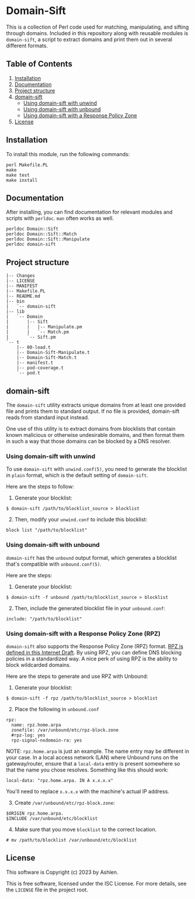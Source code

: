 # Domain-Sift

This is a collection of Perl code used for matching, manipulating, and
sifting through domains. Included in this repository along with reusable
modules is `domain-sift`, a script to extract domains and print them out
in several different formats.

## Table of Contents

1. [Installation](#installation)
2. [Documentation](#documentation)
3. [Project structure](#project-structure)
4. [domain-sift](#domain-sift-1)
    - [Using domain-sift with unwind](#using-domain-sift-with-unwind)
    - [Using domain-sift with unbound](#using-domain-sift-with-unbound)
    - [Using domain-sift with a Response Policy Zone](#using-domain-sift-with-a-response-policy-zone-rpz)
5. [License](#license)

## Installation

To install this module, run the following commands:

```
perl Makefile.PL
make
make test
make install
```

## Documentation

After installing, you can find documentation for relevant modules and
scripts with `perldoc`. `man` often works as well.

```
perldoc Domain::Sift
perldoc Domain::Sift::Match
perldoc Domain::Sift::Manipulate
perldoc domain-sift
```

## Project structure

```
|-- Changes
|-- LICENSE
|-- MANIFEST
|-- Makefile.PL
|-- README.md
|-- bin
|   `-- domain-sift
|-- lib
|   `-- Domain
|       |-- Sift
|       |   |-- Manipulate.pm
|       |   `-- Match.pm
|       `-- Sift.pm
`-- t
    |-- 00-load.t
    |-- Domain-Sift-Manipulate.t
    |-- Domain-Sift-Match.t
    |-- manifest.t
    |-- pod-coverage.t
    `-- pod.t
```

## domain-sift

The `domain-sift` utility extracts unique domains from at least one
provided file and prints them to standard output. If no file is
provided, domain-sift reads from standard input instead.

One use of this utility is to extract domains from blocklists
that contain known malicious or otherwise undesirable domains,
and then format them in such a way that those domains can be
blocked by a DNS resolver.

### Using domain-sift with unwind

To use `domain-sift` with `unwind.conf(5)`, you need to generate the blocklist
in `plain` format, which is the default setting of `domain-sift`.

Here are the steps to follow:

1. Generate your blocklist:

```
$ domain-sift /path/to/blocklist_source > blocklist
```

2. Then, modify your `unwind.conf` to include this blocklist:

```
block list "/path/to/blocklist"
```

### Using domain-sift with unbound

`domain-sift` has the `unbound` output format, which generates a blocklist
that's compatible with `unbound.conf(5)`.

Here are the steps:

1. Generate your blocklist:

```
$ domain-sift -f unbound /path/to/blocklist_source > blocklist
```

2. Then, include the generated blocklist file in your `unbound.conf`:

```
include: "/path/to/blocklist"
```

### Using domain-sift with a Response Policy Zone (RPZ)

`domain-sift` also supports the Response Policy Zone (RPZ) format. [RPZ is
defined in this Internet
Draft](https://datatracker.ietf.org/doc/draft-vixie-dnsop-dns-rpz/). By
using RPZ, you can define DNS blocking policies in a standardized way. A
nice perk of using RPZ is the ability to block wildcarded domains.

Here are the steps to generate and use RPZ with Unbound:

1. Generate your blocklist:

```
$ domain-sift -f rpz /path/to/blocklist_source > blocklist
```

2. Place the following in `unbound.conf`

```
rpz:
  name: rpz.home.arpa
  zonefile: /var/unbound/etc/rpz-block.zone
  #rpz-log: yes
  rpz-signal-nxdomain-ra: yes
```

NOTE: `rpz.home.arpa` is just an example. The name entry may be
different in your case. In a local access network (LAN) where Unbound
runs on the gateway/router, ensure that a `local-data` entry is present
somewhere so that the name you chose resolves. Something like this
should work:

```
local-data: "rpz.home.arpa. IN A x.x.x.x"
```

You'll need to replace `x.x.x.x` with the machine's actual IP address.

3. Create `/var/unbound/etc/rpz-block.zone`:

```
$ORIGIN rpz.home.arpa.
$INCLUDE /var/unbound/etc/blocklist
```

4. Make sure that you move `blocklist` to the correct location.

```
# mv /path/to/blocklist /var/unbound/etc/blocklist
```

## License

This software is Copyright (c) 2023 by Ashlen.

This is free software, licensed under the ISC License. For more details,
see the `LICENSE` file in the project root.
